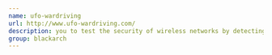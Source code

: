 ```yaml
---
name: ufo-wardriving
url: http://www.ufo-wardriving.com/
description: you to test the security of wireless networks by detecting their passwords based on the router model. URL : http://www.ufo-wardriving.com/ Groups : blackarch blackarch-cracker blackarch-wireless
group: blackarch
---
```

